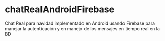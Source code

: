 # chatRealAndroidFirebase
Chat Real para navidad implementado en Android usando Firebase para manejar la autenticación y en manejo de los mensajes en tiempo real en la BD
